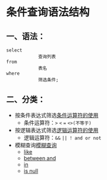 # 条件查询语法结构

## 一、语法：

```mysql
select
 			查询列表
from 	
			表名
where
			筛选条件;
```


## 二、分类：

- 按条件表达式筛选[条件运算符的使用](https://www.yuque.com/xleixz/biancheng/cahpmv?view=doc_embed)
   - 条件运算符：`>` `<` `=`  `<>(不等于)`
- 按逻辑表达式筛选[逻辑运算符的使用](https://www.yuque.com/xleixz/biancheng/syy6yi?view=doc_embed)
   - 逻辑运算符：`&&` `||` `！` `and or not`
- 模糊查询[模糊查询](https://www.yuque.com/xleixz/biancheng/uwc4tr?view=doc_embed)
   - [like](https://www.yuque.com/xleixz/biancheng/uwc4tr#dns5r)
   - [between and](https://www.yuque.com/xleixz/biancheng/uwc4tr#tSvPD)
   - [in](https://www.yuque.com/xleixz/biancheng/uwc4tr#hiKFO)
   - [is null](https://www.yuque.com/xleixz/biancheng/uwc4tr#rPjdU)
